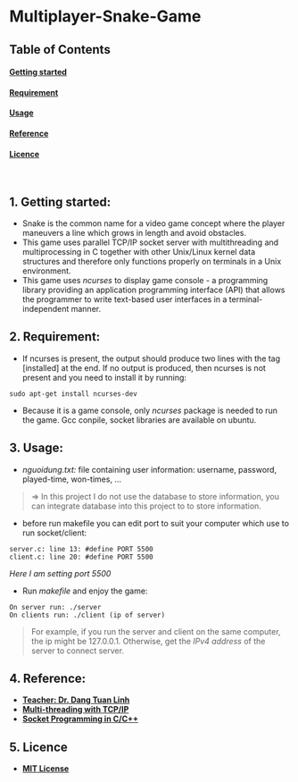 # Multiplayer-Snake-Game

## Table of Contents  

#### [Getting started](#headers) 
#### [Requirement](#requirement) 
#### [Usage](#usage)
#### [Reference](#reference)
#### [Licence](#licence)
<br>
<a name="headers"/>

## 1. Getting started:
- Snake is the common name for a video game concept where the player maneuvers a line which grows in length and avoid obstacles.
- This game uses parallel TCP/IP socket server with multithreading and multiprocessing in C together with other Unix/Linux kernel data structures and therefore only functions properly on terminals in a Unix environment.
- This game uses *ncurses* to display game console - a programming library providing an application programming interface (API) that allows the programmer to write text-based user interfaces in a terminal-independent manner.
<a name="requirement"/>

## 2. Requirement:
- If ncurses is present, the output should produce two lines with the tag [installed] at the end. If no output is produced, then ncurses is not present and you need to install it by running:
```
sudo apt-get install ncurses-dev
```
- Because it is a game console, only *ncurses* package is needed to run the game. Gcc conpile, socket libraries are available on ubuntu.
<a name="usage"/>

## 3. Usage:
- *nguoidung.txt:* file containing user information: username, password, played-time, won-times, ...
> ⇒ In this project I do not use the database to store information, you can integrate database into this project to to store information.
- before run makefile you can edit port to suit your computer which use to run socket/client:
```
server.c: line 13: #define PORT 5500
client.c: line 20: #define PORT 5500

```
*Here I am setting port 5500*
- Run *makefile* and enjoy the game:
```
On server run: ./server
On clients run: ./client (ip of server)
```
> For example, if you run the server and client on the same computer, the ip might be 127.0.0.1. Otherwise, get the *IPv4 address* of the server to connect server.
<a name="reference"/>

## 4. Reference:
- <strong><a href="https://soict.hust.edu.vn/can-bo/ts-dang-tuan-linh.html">Teacher: Dr. Dang Tuan Linh</a></strong>
- <strong><a href="https://soict.hust.edu.vn/can-bo/ts-dang-tuan-linh.html">Multi-threading with TCP/IP</a></strong>
- <strong><a href="https://www.geeksforgeeks.org/socket-programming-in-cc-handling-multiple-clients-on-server-without-multi-threading/">Socket Programming in C/C++</a></strong>
<a name="licence"/>

## 5. Licence
* <strong><a href="https://opensource.org/licenses/MIT">MIT License</a></strong>
